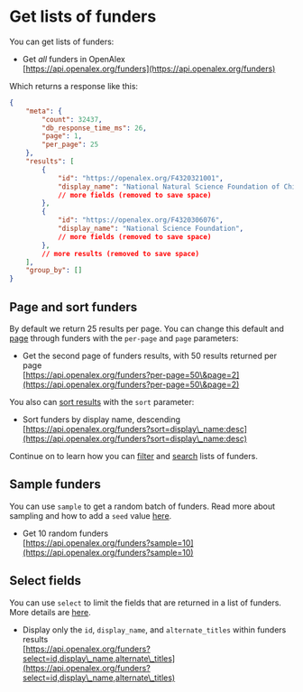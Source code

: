 # Get lists of funders

You can get lists of funders:

* Get _all_ funders in OpenAlex\
  [https://api.openalex.org/funders](https://api.openalex.org/funders)

Which returns a response like this:

```json
{
    "meta": {
        "count": 32437,
        "db_response_time_ms": 26,
        "page": 1,
        "per_page": 25
    },
    "results": [
        {
            "id": "https://openalex.org/F4320321001",
            "display_name": "National Natural Science Foundation of China",
            // more fields (removed to save space)
        },
        {
            "id": "https://openalex.org/F4320306076",
            "display_name": "National Science Foundation",
            // more fields (removed to save space)
        },
        // more results (removed to save space)
    ],
    "group_by": []
}
```

## Page and sort funders

By default we return 25 results per page. You can change this default and [page](../../the-api/get-lists-of-entities/paging.md) through funders with the `per-page` and `page` parameters:

* Get the second page of funders results, with 50 results returned per page\
  [https://api.openalex.org/funders?per-page=50\&page=2](https://api.openalex.org/funders?per-page=50\&page=2)

You also can [sort results](../../the-api/get-lists-of-entities/sort-entity-lists.md) with the `sort` parameter:

* Sort funders by display name, descending\
  [https://api.openalex.org/funders?sort=display\_name:desc](https://api.openalex.org/funders?sort=display\_name:desc)

Continue on to learn how you can [filter](filter-funders.md) and [search](search-funders.md) lists of funders.

## Sample funders

You can use `sample` to get a random batch of funders. Read more about sampling and how to add a `seed` value [here](../../the-api/get-lists-of-entities/sample-entity-lists.md).

* Get 10 random funders\
  [https://api.openalex.org/funders?sample=10](https://api.openalex.org/funders?sample=10)

## Select fields

You can use `select` to limit the fields that are returned in a list of funders. More details are [here](../../the-api/get-lists-of-entities/select-fields.md).

* Display only the `id`, `display_name`, and `alternate_titles` within funders results\
  [https://api.openalex.org/funders?select=id,display\_name,alternate\_titles](https://api.openalex.org/funders?select=id,display\_name,alternate\_titles)
